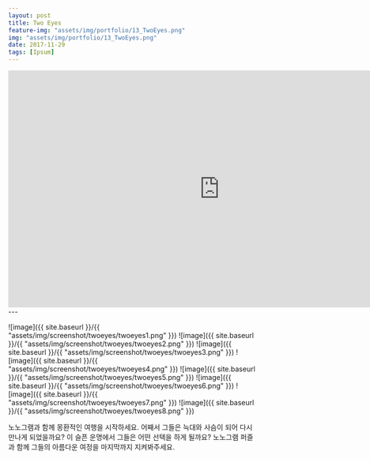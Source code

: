 ```yaml
---
layout: post
title: Two Eyes
feature-img: "assets/img/portfolio/13_TwoEyes.png"
img: "assets/img/portfolio/13_TwoEyes.png"
date: 2017-11-29
tags: [Ipsum]
---
```


<iframe width="853" height="480" src="https://www.youtube.com/embed/zXmHEOyPPe4" frameborder="0" allow="autoplay; encrypted-media" allowfullscreen></iframe>
---

![image]({{ site.baseurl }}/{{ "assets/img/screenshot/twoeyes/twoeyes1.png" }}) ![image]({{ site.baseurl }}/{{ "assets/img/screenshot/twoeyes/twoeyes2.png" }}) ![image]({{ site.baseurl }}/{{ "assets/img/screenshot/twoeyes/twoeyes3.png" }}) ![image]({{ site.baseurl }}/{{ "assets/img/screenshot/twoeyes/twoeyes4.png" }}) ![image]({{ site.baseurl }}/{{ "assets/img/screenshot/twoeyes/twoeyes5.png" }}) ![image]({{ site.baseurl }}/{{ "assets/img/screenshot/twoeyes/twoeyes6.png" }}) ![image]({{ site.baseurl }}/{{ "assets/img/screenshot/twoeyes/twoeyes7.png" }}) ![image]({{ site.baseurl }}/{{ "assets/img/screenshot/twoeyes/twoeyes8.png" }})

노노그램과 함께 몽환적인 여행을 시작하세요.
어째서 그들은 늑대와 사슴이 되어 다시 만나게 되었을까요?
이 슬픈 운명에서 그들은 어떤 선택을 하게 될까요?
노노그램 퍼즐과 함께 그들의 아름다운 여정을 마지막까지 지켜봐주세요.

